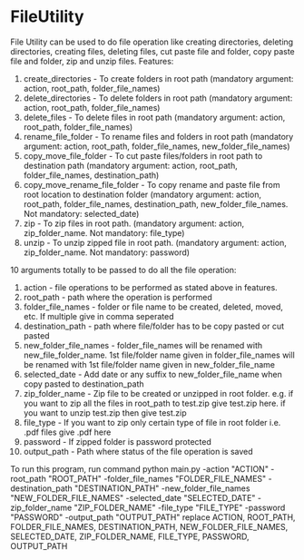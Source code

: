 # FileUtility
File Utility can be used to do file operation like creating directories, deleting directories, creating files, deleting files, cut paste file and folder, copy paste file and folder, zip and unzip files.
Features:
1. create_directories - To create folders in root path (mandatory argument: action, root_path, folder_file_names)
2. delete_directories - To delete folders in root path (mandatory argument: action, root_path, folder_file_names)
3. delete_files - To delete files in root path (mandatory argument: action, root_path, folder_file_names)
4. rename_file_folder - To rename files and folders in root path (mandatory argument: action, root_path, folder_file_names, new_folder_file_names)
5. copy_move_file_folder - To cut paste files/folders in root path to destination path (mandatory argument: action, root_path, folder_file_names, destination_path)
6. copy_move_rename_file_folder - To copy rename and paste file from root location to destination folder (mandatory argument: action, root_path, folder_file_names, destination_path, new_folder_file_names. Not mandatory: selected_date)
7. zip - To zip files in root path. (mandatory argument: action, zip_folder_name. Not mandatory: file_type)
8. unzip - To unzip zipped file in root path. (mandatory argument: action, zip_folder_name. Not mandatory: password)

10 arguments totally to be passed to do all the file operation:
1. action - file operations to be performed as stated above in features.
2. root_path - path where the operation is performed
3. folder_file_names - folder or file name to be created, deleted, moved, etc. If multiple give in comma seperated
4. destination_path - path where file/folder has to be copy pasted or cut pasted 
5. new_folder_file_names - folder_file_names will be renamed with new_file_folder_name. 1st file/folder name given in folder_file_names will be renamed with 1st file/folder name given in new_folder_file_name
6. selected_date - Add date or any suffix to new_folder_file_name when copy pasted to destination_path 
7. zip_folder_name - Zip file to be created or unzipped in root folder. e.g. if you want to zip all the files in root_path to test.zip give test.zip here. if you want to unzip test.zip then give test.zip
8. file_type - If you want to zip only certain type of file in root folder i.e. .pdf files give .pdf here
9. password - If zipped folder is password protected
10. output_path - Path where status of the file operation is saved


To run this program, run command
python main.py -action "ACTION" -root_path "ROOT_PATH" -folder_file_names "FOLDER_FILE_NAMES" -destination_path "DESTINATION_PATH" -new_folder_file_names "NEW_FOLDER_FILE_NAMES" -selected_date "SELECTED_DATE" -zip_folder_name "ZIP_FOLDER_NAME" -file_type "FILE_TYPE" -password "PASSWORD" -output_path "OUTPUT_PATH"
replace ACTION, ROOT_PATH, FOLDER_FILE_NAMES, DESTINATION_PATH, NEW_FOLDER_FILE_NAMES, SELECTED_DATE, ZIP_FOLDER_NAME, FILE_TYPE, PASSWORD, OUTPUT_PATH
